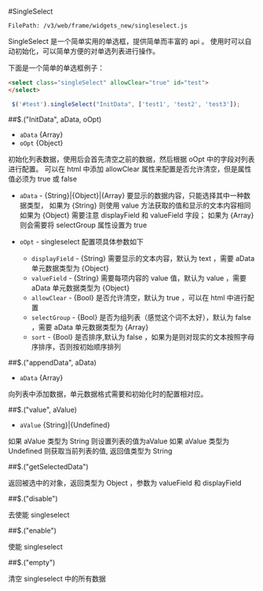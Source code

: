 #SingleSelect

    FilePath: /v3/web/frame/widgets_new/singleselect.js
    
SingleSelect 是一个简单实用的单选框，提供简单而丰富的 api 。
使用时可以自动初始化，可以简单方便的对单选列表进行操作。

下面是一个简单的单选框例子：

```html
<select class="singleSelect" allowClear="true" id="test">
</select>
```

```js
 $('#test').singleSelect("InitData", ['test1', 'test2', 'test3']);
```

##$.("InitData", aData, oOpt)

* `aData` {Array}
* `oOpt` {Object}

初始化列表数据，使用后会首先清空之前的数据，然后根据 oOpt 中的字段对列表进行配置。
可以在 html 中添加 allowClear 属性来配置是否允许清空，但是属性值必须为 true 或 false

- `aData` - {String}|{Object}|{Array} 要显示的数据内容，只能选择其中一种数据类型，
如果为 {String} 则使用 value 方法获取的值和显示的文本内容相同 
如果为 {Object} 需要注意 displayField 和 valueField 字段；
如果为 {Array} 则会需要将 selectGroup 属性设置为 true

- `oOpt` - singleselect 配置项具体参数如下
    + `displayField` - {String} 需要显示的文本内容，默认为 text ，需要 aData 单元数据类型为 {Object} 
    + `valueField` - {String} 需要每项内容的 value 值，默认为 value ，需要 aData 单元数据类型为 {Object}
    + `allowClear` - {Bool} 是否允许清空，默认为 true ，可以在 html 中进行配置
    + `selectGroup` - {Bool} 是否为组列表（感觉这个词不太好），默认为 false ，需要 aData 单元数据类型为 {Array}
    + `sort` - {Bool} 是否排序,默认为 false ，如果为是则对现实的文本按照字母序排序，否则按初始顺序排列
    
##$.("appendData", aData)

* `aData` {Array}

向列表中添加数据，单元数据格式需要和初始化时的配置相对应。

##$.("value", aValue)

* `aValue` {String}|{Undefined}

如果 aValue 类型为 String 则设置列表的值为aValue
如果 aValue 类型为 Undefined 则获取当前列表的值, 返回值类型为 String

##$.("getSelectedData")

返回被选中的对象，返回类型为 Object ，参数为 valueField 和 displayField

##$.("disable")

去使能 singleselect

##$.("enable")

使能 singleselect

##$.("empty")

清空 singleselect 中的所有数据
